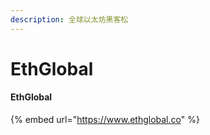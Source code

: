 ```yaml
---
description: 全球以太坊黑客松
---
```


# EthGlobal

#### EthGlobal

{% embed url="https://www.ethglobal.co" %}




